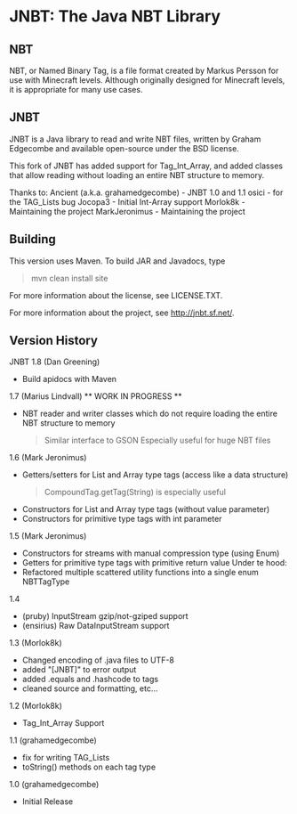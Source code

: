 # JNBT: The Java NBT Library

## NBT

NBT, or Named Binary Tag, is a file format created by Markus Persson for use with Minecraft levels. Although originally designed for Minecraft levels, it is appropriate for many use cases.

## JNBT

JNBT is a Java library to read and write NBT files, written by Graham Edgecombe and available open-source under the BSD license.

This fork of JNBT has added support for Tag_Int_Array, and added classes that allow reading without loading an entire NBT structure to memory.

Thanks to:
Ancient (a.k.a. grahamedgecombe) - JNBT 1.0 and 1.1
osici - for the TAG_Lists bug
Jocopa3 - Initial Int-Array support
Morlok8k - Maintaining the project
MarkJeronimus - Maintaining the project

## Building

This version uses Maven. To build JAR and Javadocs, type
> mvn clean install site

For more information about the license, see LICENSE.TXT.

For more information about the project, see http://jnbt.sf.net/.

## Version History

JNBT 1.8 (Dan Greening)
- Build apidocs with Maven

1.7 (Marius Lindvall)
 ** WORK IN PROGRESS **
 - NBT reader and writer classes which do not require loading the entire NBT structure to memory
    > Similar interface to GSON
    > Especially useful for huge NBT files

1.6 (Mark Jeronimus)
 - Getters/setters for List and Array type tags (access like a data structure)
    > CompoundTag.getTag(String) is especially useful
 - Constructors for List and Array type tags (without value parameter)
 - Constructors for primitive type tags with int parameter

1.5 (Mark Jeronimus)
 - Constructors for streams with manual compression type (using Enum)
 - Getters for primitive type tags with primitive return value
 Under te hood:
 - Refactored multiple scattered utility functions into a single enum NBTTagType

1.4
- (pruby) InputStream gzip/not-gziped support
- (ensirius) Raw DataInputStream support

1.3 (Morlok8k)
- Changed encoding of .java files to UTF-8
- added "[JNBT]" to error output
- added .equals and .hashcode to tags
- cleaned source and formatting, etc...

1.2 (Morlok8k)
- Tag_Int_Array Support

1.1 (grahamedgecombe)
- fix for writing TAG_Lists
- toString() methods on each tag type

1.0 (grahamedgecombe)
- Initial Release



